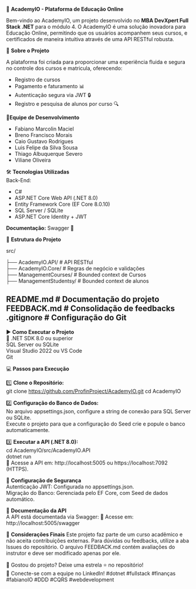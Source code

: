 🏦 **AcademyIO - Plataforma de Educação Online**

Bem-vindo ao AcademyIO, um projeto desenvolvido no **MBA DevXpert Full Stack .NET** para o módulo 4. O AcademyIO é uma solução inovadora para Educação Online, permitindo que os usuários acompanhem seus cursos, e certificados de maneira intuitiva através de uma API RESTful robusta.  

🚀 **Sobre o Projeto**

A plataforma foi criada para proporcionar uma experiência fluida e segura no controle dos cursos e matricula, oferecendo:  
- Registro de cursos   
- Pagamento e faturamento 📊  
- Autenticação segura via JWT 🔒  
- Registro e pesquisa de alunos por curso 🔍  


👥**Equipe de Desenvolvimento**

- Fabiano Marcolin Maciel  
- Breno Francisco Morais  
- Caio Gustavo Rodrigues  
- Luis Felipe da Silva Sousa  
- Thiago Albuquerque Severo  
- Viliane Oliveira  

🛠️ **Tecnologias Utilizadas**  
Back-End:  
- C#  
- ASP.NET Core Web API (.NET 8.0)  
- Entity Framework Core (EF Core 8.0.10)  
- SQL Server / SQLite  
- ASP.NET Core Identity + JWT  

**Documentação:**
Swagger 📄

📂 **Estrutura do Projeto**

src/

 ├── AcademyIO.API/      # API RESTful  
 ├── AcademyIO.Core/     # Regras de negócio e validações  
 ├── ManagementCourses/   # Bounded context de Cursos  
 ├── ManagementStudentsy/ # Bounded context de alunos  
 
README.md             # Documentação do projeto  
FEEDBACK.md           # Consolidação de feedbacks  
.gitignore            # Configuração do Git  
------------------------------------------------------------

▶️ **Como Executar o Projeto**  
📌 
.NET SDK 8.0 ou superior  
SQL Server ou SQLite  
Visual Studio 2022 ou VS Code  
Git

💻 **Passos para Execução**

1️⃣ **Clone o Repositório:**  
git clone https://github.com/ProfinProject/AcademyIO.git
cd AcademyIO  

2️⃣ **Configuração do Banco de Dados:**  
No arquivo appsettings.json, configure a string de conexão para SQL Server ou SQLite.  
Execute o projeto para que a configuração do Seed crie e popule o banco automaticamente.

3️⃣ **Executar a API (.NET 8.0):**  
cd AcademyIO/src/AcademyIO.API  
dotnet run  
📌 Acesse a API em: http://localhost:5005 ou https://localhost:7092 (HTTPS).


🔑 **Configuração de Segurança**  
Autenticação JWT: Configurada no appsettings.json.  
Migração do Banco: Gerenciada pelo EF Core, com Seed de dados automático.  

📜 **Documentação da API**  
A API está documentada via Swagger: 📌 Acesse em: http://localhost:5005/swagger


📌 **Considerações Finais** 
Este projeto faz parte de um curso acadêmico e não aceita contribuições externas. Para dúvidas ou feedbacks, utilize a aba Issues do repositório. O arquivo FEEDBACK.md contém avaliações do instrutor e deve ser modificado apenas por ele.

🚀 Gostou do projeto? Deixe uma estrela ⭐ no repositório!  
🔗 Conecte-se com a equipe no LinkedIn! #dotnet #fullstack #finanças #fabianoIO #DDD #CQRS #webdevelopment
